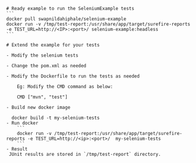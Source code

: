     # Ready example to run the SeleniumExample tests
    ```
    docker pull swapnildahiphale/selenium-example
    docker run -v /tmp/test-report:/usr/share/app/target/surefire-reports -e TEST_URL=http://<IP>:<port>/ selenium-example:headless
    ```
    
    # Extend the example for your tests
    
    - Modify the selenium tests
    
    - Change the pom.xml as needed
    
    - Modify the Dockerfile to run the tests as needed
    
        Eg: Modify the CMD command as below:
    
        CMD ["mvn", "test"]
    
    - Build new docker image
    
      docker build -t my-selenium-tests
    - Run docker
        ```
        docker run -v /tmp/test-report:/usr/share/app/target/surefire-reports -e TEST_URL=http://<ip>:<port>/  my-selenium-tests
        ```
    - Result
     JUnit results are stored in `/tmp/test-report` directory.
